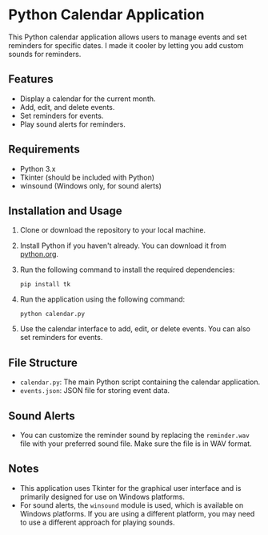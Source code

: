 # Python Calendar Application

This Python calendar application allows users to manage events and set reminders for specific dates. I made it cooler by letting you add custom sounds for reminders. 

## Features

- Display a calendar for the current month.
- Add, edit, and delete events.
- Set reminders for events.
- Play sound alerts for reminders.

## Requirements

- Python 3.x
- Tkinter (should be included with Python)
- winsound (Windows only, for sound alerts)

## Installation and Usage

1. Clone or download the repository to your local machine.

2. Install Python if you haven't already. You can download it from [python.org](https://www.python.org/).

3. Run the following command to install the required dependencies:
    ```
    pip install tk
    ```

4. Run the application using the following command:
    ```
    python calendar.py
    ```

5. Use the calendar interface to add, edit, or delete events. You can also set reminders for events.

## File Structure

- `calendar.py`: The main Python script containing the calendar application.
- `events.json`: JSON file for storing event data.

## Sound Alerts

- You can customize the reminder sound by replacing the `reminder.wav` file with your preferred sound file. Make sure the file is in WAV format.

## Notes

- This application uses Tkinter for the graphical user interface and is primarily designed for use on Windows platforms.
- For sound alerts, the `winsound` module is used, which is available on Windows platforms. If you are using a different platform, you may need to use a different approach for playing sounds.

